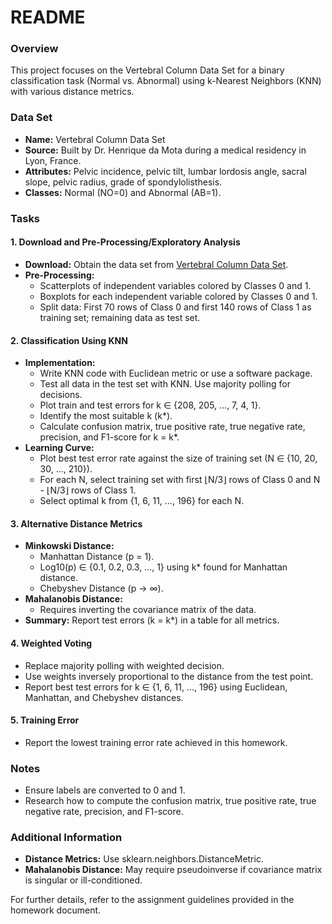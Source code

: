 # README

### Overview

This project focuses on the Vertebral Column Data Set for a binary classification task (Normal vs. Abnormal) using k-Nearest Neighbors (KNN) with various distance metrics.

### Data Set
- **Name:** Vertebral Column Data Set
- **Source:** Built by Dr. Henrique da Mota during a medical residency in Lyon, France.
- **Attributes:** Pelvic incidence, pelvic tilt, lumbar lordosis angle, sacral slope, pelvic radius, grade of spondylolisthesis.
- **Classes:** Normal (NO=0) and Abnormal (AB=1).

### Tasks

#### 1. Download and Pre-Processing/Exploratory Analysis
- **Download:** Obtain the data set from [Vertebral Column Data Set](https://archive.ics.uci.edu/ml/datasets/Vertebral+Column).
- **Pre-Processing:**
  - Scatterplots of independent variables colored by Classes 0 and 1.
  - Boxplots for each independent variable colored by Classes 0 and 1.
  - Split data: First 70 rows of Class 0 and first 140 rows of Class 1 as training set; remaining data as test set.

#### 2. Classification Using KNN
- **Implementation:**
  - Write KNN code with Euclidean metric or use a software package.
  - Test all data in the test set with KNN. Use majority polling for decisions.
  - Plot train and test errors for k ∈ {208, 205, ..., 7, 4, 1}.
  - Identify the most suitable k (k*).
  - Calculate confusion matrix, true positive rate, true negative rate, precision, and F1-score for k = k*.
- **Learning Curve:**
  - Plot best test error rate against the size of training set (N ∈ {10, 20, 30, ..., 210}).
  - For each N, select training set with first ⌊N/3⌋ rows of Class 0 and N - ⌊N/3⌋ rows of Class 1.
  - Select optimal k from {1, 6, 11, ..., 196} for each N.

#### 3. Alternative Distance Metrics
- **Minkowski Distance:**
  - Manhattan Distance (p = 1).
  - Log10(p) ∈ {0.1, 0.2, 0.3, ..., 1} using k* found for Manhattan distance.
  - Chebyshev Distance (p → ∞).
- **Mahalanobis Distance:**
  - Requires inverting the covariance matrix of the data.
- **Summary:** Report test errors (k = k*) in a table for all metrics.

#### 4. Weighted Voting
- Replace majority polling with weighted decision.
- Use weights inversely proportional to the distance from the test point.
- Report best test errors for k ∈ {1, 6, 11, ..., 196} using Euclidean, Manhattan, and Chebyshev distances.

#### 5. Training Error
- Report the lowest training error rate achieved in this homework.

### Notes
- Ensure labels are converted to 0 and 1.
- Research how to compute the confusion matrix, true positive rate, true negative rate, precision, and F1-score.

### Additional Information
- **Distance Metrics:** Use sklearn.neighbors.DistanceMetric.
- **Mahalanobis Distance:** May require pseudoinverse if covariance matrix is singular or ill-conditioned.

For further details, refer to the assignment guidelines provided in the homework document.